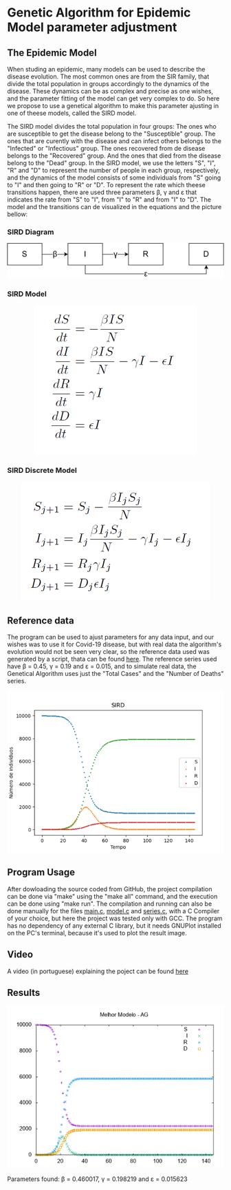 # Genetic Algorithm for Epidemic Model parameter adjustment

## The Epidemic Model
When studing an epidemic, many models can be used to describe the disease evolution.
The most common ones are from the SIR family, that divide the total population in groups accordingly to the dynamics of the disease.
These dynamics can be as complex and precise as one wishes, and the parameter fitting of the model can get very complex to do.
So here we propose to use a genetical algorithm to make this parameter ajusting in one of theese models, called the SIRD model.

The SIRD model divides the total population in four groups: The ones who are susceptible to get the disease belong to the "Susceptible" group.
The ones that are curently with the disease and can infect others belongs to the "Infected" or "Infectious" group.
The ones recovered from de disease belongs to the "Recovered" group. And the ones that died from the disease belong to the "Dead" group.
In the SIRD model, we use the letters "S", "I", "R" and "D" to represent the number of people in each group, respectively,
and the dynamics of the model consists of some individuals from "S" going to "I" and then going to "R" or "D".
To represent the rate which theese transitions happen, there are used three parameters β, γ and ε that indicates the rate from "S" to "I", from "I" to "R" and from "I" to "D".
The model and the transitions can de visualized in the equations and the picture bellow:

### SIRD Diagram
<p align="center"> 
<img src="./img/SIRD_diagram.png">
</p>


### SIRD Model
<p align="center"> 
<img src="./img/SIRD_model_equation.png">
</p>


### SIRD Discrete Model
<p align="center"> 
<img src="./img/SIRD_equation_iterative.png">
</p>


## Reference data
The program can be used to ajust parameters for any data input, and our wishes was to use it for Covid-19 disease, but with real data the algorithm's evolution would not be seen very clear, so the reference data used was generated by a script, thata can be found [here](./scripts/SIRD-reference.py).
The reference series used have β = 0.45, γ = 0.19 and ε = 0.015, and to simulate real data, the Genetical Algorithm uses just the "Total Cases" and the "Number of Deaths" series.

<p align="center"> 
<img src="./img/FiguraSIRD.png">
</p>

## Program Usage
After dowloading the source coded from GitHub, the project compilation can be done via "make" using the "make all" command, and the execution can be done using "make run".
The compilation and running can also be done manually for the files [main.c](main.c), [model.c](model.c) and [series.c](series.c), with a C Compiler of your choice, but here the project was tested only with GCC.
The program has no dependency of any external C library, but it needs GNUPlot installed on the PC's terminal, because it's used to plot the result image.

## Video
A video (in portuguese) explaining the poject can be found [here](https://drive.google.com/file/d/1QN2QIYmdgVau9I4y2jC6j2h2pXnCcsO3/view?usp=sharing)

## Results
<p align="center"> 
<img src="./img/example_plot/example.gif">
</p>

Parameters found: β = 0.460017, γ = 0.198219 and ε = 0.015623

